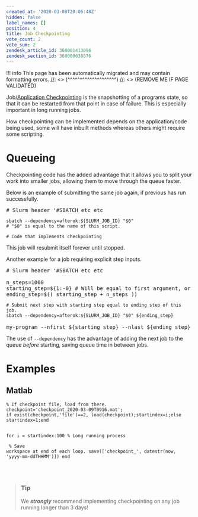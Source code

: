 ```yaml
---
created_at: '2020-03-08T20:06:48Z'
hidden: false
label_names: []
position: 4
title: Job Checkpointing
vote_count: 2
vote_sum: 2
zendesk_article_id: 360001413096
zendesk_section_id: 360000030876
---
```



[//]: <> (REMOVE ME IF PAGE VALIDATED)
[//]: <> (vvvvvvvvvvvvvvvvvvvv)
!!! info
    This page has been automatically migrated and may contain formatting errors.
[//]: <> (^^^^^^^^^^^^^^^^^^^^)
[//]: <> (REMOVE ME IF PAGE VALIDATED)
<p>Job/<a href="https://en.wikipedia.org/wiki/Application_checkpointing" target="_self">Application Checkpointing</a> is the snapshotting of a programs state, so that it can be restarted from that point in case of failure. This is especially important in long running jobs.</p>
<p>How checkpointing can be implemented depends on the application/code being used, some will have inbuilt methods whereas others might require some scripting.</p>
<h1>Queueing </h1>
<p>Checkpointing code has the added advantage that it allows you to split your work into smaller jobs, allowing them to move through the queue faster. </p>
<p>Below is an example of submitting the same job again, if previous has run successfully.</p>
<pre># Slurm header '#SBATCH etc etc<br><code><br>sbatch --dependency=afterok:${SLURM_JOB_ID} "$0" <br># "$0" is equal to the name of this script.<br><br># Code that implements checkpointing</code></pre>
<p>This job will resubmit itself forever until stopped.</p>
<p>Another example for a job requiring explicit step inputs.</p>
<pre># Slurm header '#SBATCH etc etc<br><br>n_steps=1000<br>starting_step=${1:-0} # Will be equal to first argument, or '0' if unset.<br>ending_step=$(( starting_step + n_steps )) <br><code><br># Submit next step with starting step equal to ending step of this job.<br>sbatch --dependency=afterok:${SLURM_JOB_ID} "$0" ${ending_step}<br></code><br>my-program --nfirst ${starting_step} --nlast ${ending_step}</pre>
<p>The use of <code>--dependency</code> has the advantage of adding the next job to the queue <em>before</em> starting, saving queue time in between jobs.</p>
<h1>Examples</h1>
<h2>Matlab</h2>
<pre><code>% If checkpoint file, load from there.
checkpoint='checkpoint_2020-03-09T0916.mat';
if exist(checkpoint,'file')==2, load(checkpoint);startindex=i;else startindex=1;end

for i = startindex:100
    % Long running process<br><br>    % Save workspace at end of each loop.
    save(['checkpoint_', datestr(now, 'yyyy-mm-ddTHHMM')])
end</code></pre>
<p> </p>
<blockquote class="blockquote-tip">
<h3 id="prerequisites">Tip</h3>
<p>We <strong><em>strongly</em> </strong>recommend implementing checkpointing on any job running longer than 3 days!</p>
</blockquote>